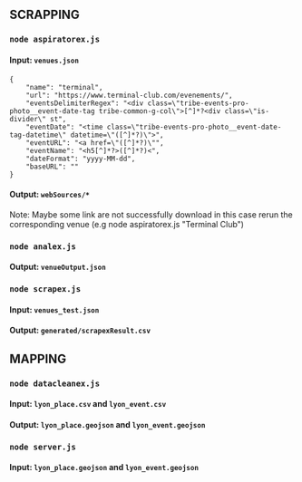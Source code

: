 
## SCRAPPING
### ``` node aspiratorex.js ```

#### Input: ```venues.json```
```
{
    "name": "terminal",
    "url": "https://www.terminal-club.com/evenements/",
    "eventsDelimiterRegex": "<div class=\"tribe-events-pro-photo__event-date-tag tribe-common-g-col\">[^]*?<div class=\"is-divider\" st",
    "eventDate": "<time class=\"tribe-events-pro-photo__event-date-tag-datetime\" datetime=\"([^]*?)\">",
    "eventURL": "<a href=\"([^]*?)\"",
    "eventName": "<h5[^]*?>([^]*?)<",
    "dateFormat": "yyyy-MM-dd",
    "baseURL": ""
}
```
#### Output: ```webSources/*```

Note: Maybe some link are not successfully download in this case rerun the corresponding venue (e.g node aspiratorex.js "Terminal Club")

### ```node analex.js```

#### Output: ```venueOutput.json```

### ```node scrapex.js```

#### Input: ```venues_test.json```

#### Output: ```generated/scrapexResult.csv```

## MAPPING
### ``` node datacleanex.js ```
#### Input: ```lyon_place.csv``` and ```lyon_event.csv```
#### Output: ```lyon_place.geojson``` and ```lyon_event.geojson```

### ``` node server.js ```
#### Input: ```lyon_place.geojson``` and ```lyon_event.geojson```
